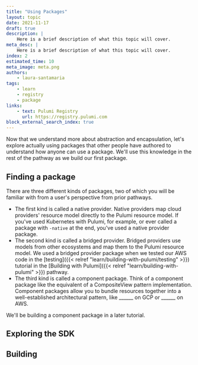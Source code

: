 ```yaml
---
title: "Using Packages"
layout: topic
date: 2021-11-17
draft: true
description: |
    Here is a brief description of what this topic will cover.
meta_desc: |
    Here is a brief description of what this topic will cover.
index: 2
estimated_time: 10
meta_image: meta.png
authors:
    - laura-santamaria
tags:
    - learn
    - registry
    - package
links:
    - text: Pulumi Registry
      url: https://registry.pulumi.com
block_external_search_index: true
---
```


Now that we understand more about abstraction and encapsulation, let's explore
actually using packages that other people have authored to understand how anyone
can use a package. We'll use this knowledge in the rest of the pathway as we
build our first package.

## Finding a package

There are three different kinds of packages, two of which you will be familiar
with from a user's perspective from prior pathways.

- The first kind is called a native provider. Native providers map cloud
  providers' resource model directly to the Pulumi resource model. If you've
  used Kubernetes with Pulumi, for example, or ever called a package with
  `-native` at the end, you've used a native provider package.
- The second kind is called a bridged provider. Bridged providers use models
  from other ecosystems and map them to the Pulumi resource model. We used a
  bridged provider package when we tested our AWS code in the
  [testing]({{< relref "learn/building-with-pulumi/testing" >}}) tutorial in the
  [Building with Pulumi]({{< relref "learn/building-with-pulumi" >}}) pathway.
- The third kind is called a component package. Think of a component package
  like the equivalent of a CompositeView pattern implementation. Component
  packages allow you to bundle resources together into a well-established
  architectural pattern, like ______ on GCP or ______ on AWS.

We'll be building a component package in a later tutorial.

## Exploring the SDK



## Building 